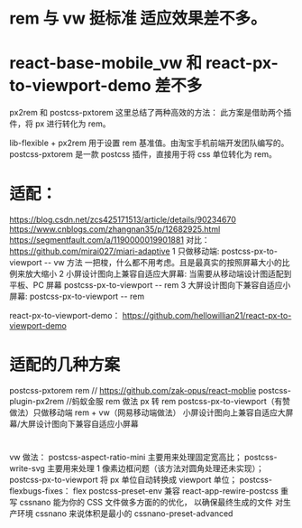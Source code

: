 # rem 与 vw 挺标准 适应效果差不多。

# react-base-mobile_vw 和 react-px-to-viewport-demo 差不多

px2rem 和 postcss-pxtorem
这里总结了两种高效的方法：
此方案是借助两个插件，将 px 进行转化为 rem。

lib-flexible + px2rem 用于设置 rem 基准值。由淘宝手机前端开发团队编写的。
postcss-pxtorem 是一款 postcss 插件，直接用于将 css 单位转化为 rem。

# 适配：

https://blog.csdn.net/zcs425171513/article/details/90234670
https://www.cnblogs.com/zhangnan35/p/12682925.html
https://segmentfault.com/a/1190000019901881
对比：https://github.com/mirai027/miari-adaptive
1 只做移动端: postcss-px-to-viewport -- vw 方法 一把梭，什么都不用考虑。且是最真实的按照屏幕大小的比例来放大缩小
2 小屏设计图向上兼容自适应大屏幕: 当需要从移动端设计图适配到平板、PC 屏幕 postcss-px-to-viewport -- rem
3 大屏设计图向下兼容自适应小屏幕: postcss-px-to-viewport -- rem

react-px-to-viewport-demo： https://github.com/hellowillian21/react-px-to-viewport-demo

# 适配的几种方案

postcss-pxtorem rem // https://github.com/zak-opus/react-moblie
postcss-plugin-px2rem //蚂蚁金服 rem 做法 px 转 rem
postcss-px-to-viewport（有赞做法）只做移动端
rem + vw（网易移动端做法） 小屏设计图向上兼容自适应大屏幕/大屏设计图向下兼容自适应小屏幕

#

vw 做法：
postcss-aspect-ratio-mini 主要用来处理固定宽高比；
postcss-write-svg 主要用来处理 1 像素边框问题（该方法对圆角处理还未实现）；
postcss-px-to-viewport 将 px 单位自动转换成 viewport 单位；
postcss-flexbugs-fixes： flex
postcss-preset-env 兼容
react-app-rewire-postcss 重写
cssnano 能为你的 CSS 文件做多方面的的优化， 以确保最终生成的文件 对生产环境 cssnano 来说体积是最小的
cssnano-preset-advanced
